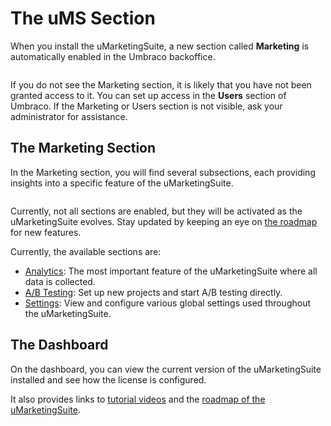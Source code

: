 # The uMS Section

When you install the uMarketingSuite, a new section called **Marketing** is automatically enabled  in the Umbraco backoffice.

![]()

If you do not see the Marketing section, it is likely that you have not been granted access to it. You can set up access in the **Users** section of Umbraco. If the Marketing or Users section is not visible, ask your administrator for assistance.

## The Marketing Section

In the Marketing section, you will find several subsections, each providing insights into a specific feature of the uMarketingSuite.

![]()

Currently, not all sections are enabled, but they will be activated as the uMarketingSuite evolves. Stay updated by keeping an eye on [the roadmap](https://www.umarketingsuite.com/roadmap/) for new features.

Currently, the available sections are:

* [Analytics](../analytics/): The most important feature of the uMarketingSuite where all data is collected.
* [A/B Testing](../ab-testing/): Set up new projects and start A/B testing directly.
* [Settings](../settings/): View and configure various global settings used throughout the uMarketingSuite.

## The Dashboard

On the dashboard, you can view the current version of the uMarketingSuite installed and see how the license is configured.

It also provides links to [tutorial videos](https://www.youtube.com/channel/UCJWoJ-rKhx8uIs\_zmMS84yA/videos) and the [roadmap of the uMarketingSuite](https://www.umarketingsuite.com/roadmap).

![]()
